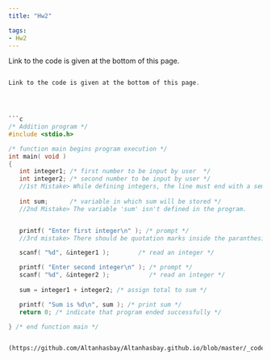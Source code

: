 ```yaml
---
title: "Hw2"

tags:
- Hw2
---
```


Link to the code is given at the bottom of this page.


  
```c

Link to the code is given at the bottom of this page.



  
```c
/* Addition program */
#include <stdio.h>

/* function main begins program execution */
int main( void )
{
   int integer1; /* first number to be input by user  */
   int integer2; /* second number to be input by user */
   //1st Mistake> While defining integers, the line must end with a semicolomn.
   
   int sum;      /* variable in which sum will be stored */ 
   //2nd Mistake> The variable 'sum' isn't defined in the program.


   printf( "Enter first integer\n" ); /* prompt */ 
   //3rd mistake> There should be quotation marks inside the paranthesis in the function.

   scanf( "%d", &integer1 );        /* read an integer */

   printf( "Enter second integer\n" ); /* prompt */
   scanf( "%d", &integer2 );           /* read an integer */
   
   sum = integer1 + integer2; /* assign total to sum */

   printf( "Sum is %d\n", sum ); /* print sum */
   return 0; /* indicate that program ended successfully */

} /* end function main */

```

```

(https://github.com/Altanhasbay/Altanhasbay.github.io/blob/master/_codes/Hw2.c)
